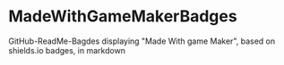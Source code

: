 # MadeWithGameMakerBadges
GitHub-ReadMe-Bagdes displaying "Made With game Maker", based on shields.io badges, in markdown 
